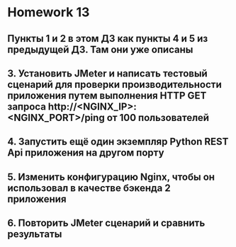 # Homework 13

## Пункты 1 и 2 в этом ДЗ как пункты 4 и 5 из предыдущей ДЗ. Там они уже описаны

## 3. Установить JMeter и написать тестовый сценарий для проверки производительности приложения путем выполнения HTTP GET запроса http://<NGINX_IP>:<NGINX_PORT>/ping от 100 пользователей

## 4. Запустить ещё один экземпляр Python REST Api приложения на другом порту

## 5. Изменить конфигурацию Nginx, чтобы он использовал в качестве бэкенда 2 приложения

## 6. Повторить JMeter сценарий и сравнить результаты
